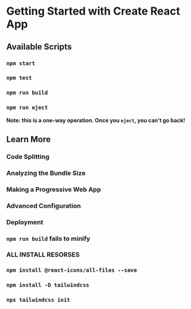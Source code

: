 # Getting Started with Create React App

## Available Scripts

### `npm start`

### `npm test`

### `npm run build`

### `npm run eject`

**Note: this is a one-way operation. Once you `eject`, you can't go back!**

## Learn More

### Code Splitting

### Analyzing the Bundle Size

### Making a Progressive Web App

### Advanced Configuration

### Deployment

### `npm run build` fails to minify

### ALL INSTALL RESORSES

### `npm install @react-icons/all-files --save`

### `npm install -D tailwindcss`

### `npx tailwindcss init`
